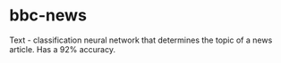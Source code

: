 # bbc-news
Text - classification neural network that determines the topic of a news article. Has a 92% accuracy.
